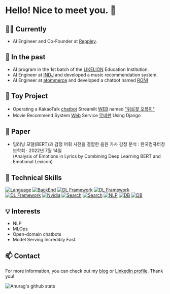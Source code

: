# Hello! Nice to meet you. 👋

## 👨‍💼 Currently
- AI Engineer and Co-Founder at [Reppley](http://reppley.com/). <br>

## 💼 In the past

- AI program in the 1st batch of the [LIKELION](https://www.likelion.net) Education Institution.
- AI Engineer at [INDJ](https://www.indj.ai/) and developed a music recommendation system. 
- AI Engineer at [atommerce](http://www.atommerce.com) and developed a chatbot named [RONI](https://www.aitimes.kr/news/articleView.html?idxno=23722)

## 🧸 Toy Project
- Operating a KakaoTalk [chatbot](http://pf.kakao.com/_BNZRb) Streamlit [WEB](https://comfort.j5ng.com/) named ["위로봇 오복이"](https://github.com/jongmin-oh/comfort_chatbot)
- Movie Recommend System [Web](http://alswhddh.pythonanywhere.com/) Service [무비판](https://github.com/jongmin-oh/movieRecSys) Using Django

## 📃 Paper
- 딥러닝 모델(BERT)과 감정 어휘 사전을 결합한 음원 가사 감정 분석 : 한국컴퓨터정보학회 · 2022년 7월 14일 <br>
 (Analysis of Emotions in Lyrics by Combining Deep Learning BERT and Emotional Lexicon)
  
## 🚀 Technical Skills

[![Language](https://img.shields.io/badge/Language-Python-blue)]()
[![BackEnd](https://img.shields.io/badge/BackEnd-FastAPI-blueviolet)]()
[![DL Framework](https://img.shields.io/badge/DL%20Framework-Pytorch-yellow)]()
[![DL Framework](https://img.shields.io/badge/DL%20Framework-SentenceTransformer-yellow)]()
[![DL Framework](https://img.shields.io/badge/DL%20Framework-Onnx-yellow)]()
[![Nvidia](https://img.shields.io/badge/Nvidia-Triton-yellow)]()
[![Search](https://img.shields.io/badge/Search-Elastic%20Search-orange)]()
[![Search](https://img.shields.io/badge/Search-Faiss-red)]()
[![NLP](https://img.shields.io/badge/NLP-huggingFace-blue)]()
[![DB](https://img.shields.io/badge/DB-MySQL-blue)]()
[![DB](https://img.shields.io/badge/DB-Postgres-blue)]()

## 💡 Interests

- NLP
- MLOps
- Open-domain chatbots
- Model Serving Incredibly Fast.

## 📫 Contact

For more information, you can check out my [blog](https://velog.io/@acdongpgm) or [LinkedIn profile](https://www.linkedin.com/in/%EC%A2%85%EB%AF%BC-%EC%98%A4-b1555a202/). Thank you!


![Anurag's github stats](https://github-readme-stats.vercel.app/api?username=jongmin-oh&show_icons=true&theme=tokyonight)
